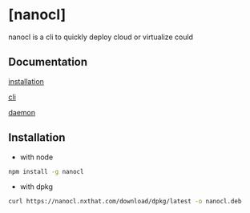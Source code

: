 # [nanocl]

nanocl is a cli to quickly deploy cloud or virtualize could

## Documentation

[installation](/README.md#installation)

[cli](/doc/cli.md "cli documentation")

[daemon](/doc/daemon.md "daemon documentation")

## Installation

- with node
```sh
npm install -g nanocl
```

- with dpkg
```sh
curl https://nanocl.nxthat.com/download/dpkg/latest -o nanocl.deb
```
